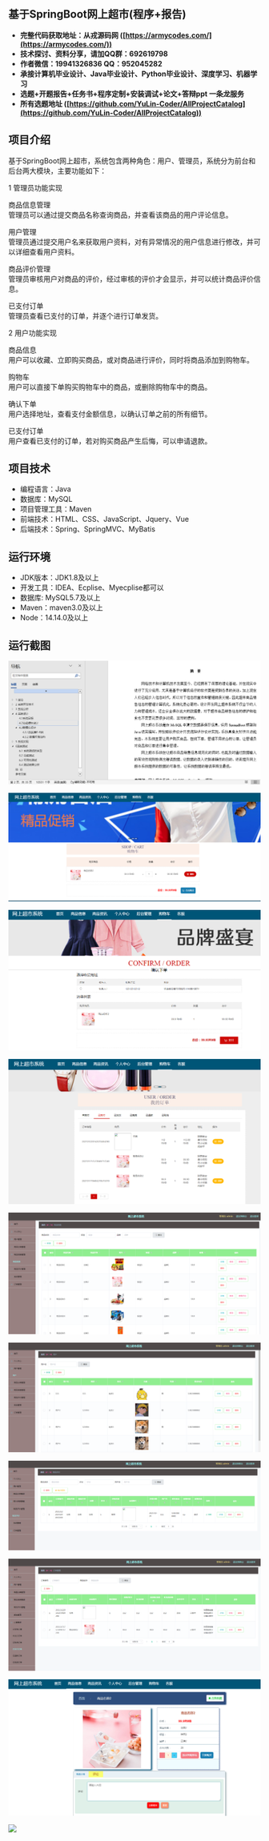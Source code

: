 ## 基于SpringBoot网上超市(程序+报告)

- <b>完整代码获取地址：从戎源码网 ([https://armycodes.com/](https://armycodes.com/))</b>
- <b>技术探讨、资料分享，请加QQ群：692619798</b> 
- <b>作者微信：19941326836  QQ：952045282</b> 
- <b>承接计算机毕业设计、Java毕业设计、Python毕业设计、深度学习、机器学习</b>
- <b>选题+开题报告+任务书+程序定制+安装调试+论文+答辩ppt 一条龙服务</b>
- <b>所有选题地址 ([https://github.com/YuLin-Coder/AllProjectCatalog](https://github.com/YuLin-Coder/AllProjectCatalog)) </b>

## 项目介绍
基于SpringBoot网上超市，系统包含两种角色：用户、管理员，系统分为前台和后台两大模块，主要功能如下：


1 管理员功能实现

商品信息管理  
管理员可以通过提交商品名称查询商品，并查看该商品的用户评论信息。  

用户管理  
管理员通过提交用户名来获取用户资料，对有异常情况的用户信息进行修改，并可以详细查看用户资料。  

商品评价管理  
管理员审核用户对商品的评价，经过审核的评价才会显示，并可以统计商品评价信息。  

已支付订单  
管理员查看已支付的订单，并逐个进行订单发货。  

2 用户功能实现

商品信息  
用户可以收藏、立即购买商品，或对商品进行评价，同时将商品添加到购物车。  

购物车  
用户可以直接下单购买购物车中的商品，或删除购物车中的商品。  

确认下单  
用户选择地址，查看支付金额信息，以确认订单之前的所有细节。  

已支付订单  
用户查看已支付的订单，若对购买商品产生后悔，可以申请退款。

## 项目技术
- 编程语言：Java
- 数据库：MySQL
- 项目管理工具：Maven
- 前端技术：HTML、CSS、JavaScript、Jquery、Vue
- 后端技术：Spring、SpringMVC、MyBatis

## 运行环境
- JDK版本：JDK1.8及以上
- 开发工具：IDEA、Ecplise、Myecplise都可以
- 数据库: MySQL5.7及以上
- Maven：maven3.0及以上
- Node：14.14.0及以上

## 运行截图
![](screenshot/1.png)

![](screenshot/2.png)

![](screenshot/3.png)

![](screenshot/4.png)

![](screenshot/5.png)

![](screenshot/6.png)

![](screenshot/7.png)

![](screenshot/8.png)

![](screenshot/9.png)

![](screenshot/10.png)
